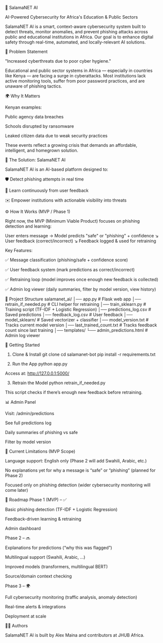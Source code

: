 🔐 SalamaNET AI

AI-Powered Cybersecurity for Africa's Education & Public Sectors

SalamaNET AI is a smart, context-aware cybersecurity system built to detect threats, monitor anomalies, and prevent phishing attacks across public and educational institutions in Africa. Our goal is to enhance digital safety through real-time, automated, and locally-relevant AI solutions.

🚨 Problem Statement

"Increased cyberthreats due to poor cyber hygiene."

Educational and public sector systems in Africa — especially in countries like Kenya — are facing a surge in cyberattacks. Most institutions lack active monitoring tools, suffer from poor password practices, and are unaware of phishing tactics.

🌍 Why It Matters

Kenyan examples:

Public agency data breaches

Schools disrupted by ransomware

Leaked citizen data due to weak security practices

These events reflect a growing crisis that demands an affordable, intelligent, and homegrown solution.

🤖 The Solution: SalamaNET AI

SalamaNET AI is an AI-based platform designed to:

🛡️ Detect phishing attempts in real time

📡 Learn continuously from user feedback

✉️ Empower institutions with actionable visibility into threats

⚙️ How It Works (MVP / Phase 1)

Right now, the MVP (Minimum Viable Product) focuses on phishing detection and learning:

User enters message → Model predicts "safe" or "phishing" + confidence
                   ↘ User feedback (correct/incorrect)
                     ↘ Feedback logged & used for retraining

Key Features:

✅ Message classification (phishing/safe + confidence score)

✅ User feedback system (mark predictions as correct/incorrect)

✅ Retraining loop (model improves once enough new feedback is collected)

✅ Admin log viewer (daily summaries, filter by model version, view history)

📂 Project Structure
salamanet_ai/
│── app.py                 # Flask web app
│── retrain_if_needed.py   # CLI helper for retraining
│── train_sklearn.py       # Training script (TF-IDF + Logistic Regression)
│── predictions_log.csv    # Saved predictions
│── feedback_log.csv       # User feedback
│── model_sklearn/         # Saved vectorizer + classifier
│── model_version.txt      # Tracks current model version
│── last_trained_count.txt # Tracks feedback count since last training
│── templates/
    └── admin_predictions.html  # Admin log viewer

🚀 Getting Started
1. Clone & Install
git clone 
cd salamanet-bot
pip install -r requirements.txt

2. Run the App
python app.py


Access at: http://127.0.0.1:5000/

3. Retrain the Model
python retrain_if_needed.py


This script checks if there’s enough new feedback before retraining.

📊 Admin Panel

Visit: /admin/predictions

See full predictions log

Daily summaries of phishing vs safe

Filter by model version

🧠 Current Limitations (MVP Scope)

Language support: English only (Phase 2 will add Swahili, Arabic, etc.)

No explanations yet for why a message is “safe” or “phishing” (planned for Phase 2)

Focused only on phishing detection (wider cybersecurity monitoring will come later)

📅 Roadmap
Phase 1 (MVP) – ✅

Basic phishing detection (TF-IDF + Logistic Regression)

Feedback-driven learning & retraining

Admin dashboard

Phase 2 – 🔜

Explanations for predictions (“why this was flagged”)

Multilingual support (Swahili, Arabic, …)

Improved models (transformers, multilingual BERT)

Source/domain context checking

Phase 3 – 🌍

Full cybersecurity monitoring (traffic analysis, anomaly detection)

Real-time alerts & integrations

Deployment at scale

👨‍💻 Authors

SalamaNET AI is built by Alex Maina and contributors at JHUB Africa.
